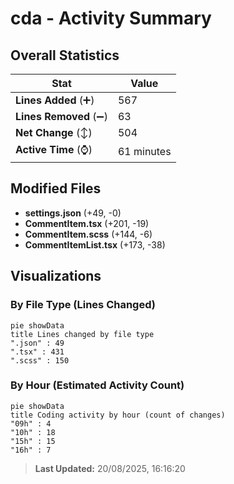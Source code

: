 # cda - Activity Summary 

## Overall Statistics

| Stat                   | Value                                                             |
| ---------------------- | ----------------------------------------------------------------- |
| **Lines Added** (➕)   | 567                                          |
| **Lines Removed** (➖) | 63                                        |
| **Net Change** (↕)    | 504                |
| **Active Time** (⌚)   | 61 minutes |


## Modified Files
- **settings.json** (+49, -0)
- **CommentItem.tsx** (+201, -19)
- **CommentItem.scss** (+144, -6)
- **CommentItemList.tsx** (+173, -38)

## Visualizations

### By File Type (Lines Changed)

```mermaid
pie showData
title Lines changed by file type
".json" : 49
".tsx" : 431
".scss" : 150
```

### By Hour (Estimated Activity Count)

```mermaid
pie showData
title Coding activity by hour (count of changes)
"09h" : 4
"10h" : 18
"15h" : 15
"16h" : 7
```


> **Last Updated:** 20/08/2025, 16:16:20